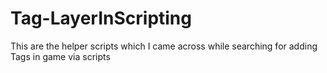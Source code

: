 # Tag-LayerInScripting
This are the helper scripts which I came across while searching for adding Tags in game via scripts

